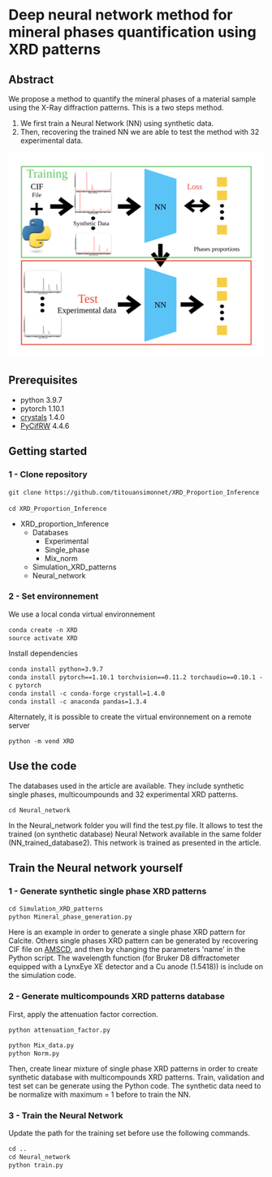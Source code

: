 # Deep neural network method for mineral phases quantification using XRD patterns

## Abstract
We propose a method to quantify the mineral phases of a material sample using the X-Ray diffraction patterns. 
This is a two steps method. 
1. We first train a Neural Network (NN) using synthetic data. 
1. Then, recovering the trained NN we are able to test the method with 32 experimental data. 

![Abstract](./Figures/Abstract.svg)

## Prerequisites

- python 3.9.7
- pytorch 1.10.1
- [crystals](https://crystals.readthedocs.io/en/master/index.html) 1.4.0
- [PyCifRW](https://pypi.org/project/PyCifRW/4.1/) 4.4.6

## Getting started

### 1 - Clone repository 
```
git clone https://github.com/titouansimonnet/XRD_Proportion_Inference

cd XRD_Proportion_Inference
```
- XRD_proportion_Inference
  - Databases
    - Experimental
    - Single_phase
    - Mix_norm
  - Simulation_XRD_patterns
  - Neural_network


### 2 -  Set environnement
We use a local conda virtual environnement 

```
conda create -n XRD
source activate XRD 
```

Install dependencies

```
conda install python=3.9.7
conda install pytorch==1.10.1 torchvision==0.11.2 torchaudio==0.10.1 -c pytorch
conda install -c conda-forge crystall=1.4.0
conda install -c anaconda pandas=1.3.4
```

Alternately, it is possible to create the virtual environnement on a remote server

```
python -m vend XRD
```

## Use the code

The databases used in the article are available. They include synthetic single phases, multicoumpounds and 32 experimental XRD patterns. 

```
cd Neural_network
```

In the Neural_network folder you will find the test.py file. It allows to test the trained (on synthetic database) Neural Network available in the same folder (NN_trained_database2). This network is trained as presented in the article. 

## Train the Neural network yourself
### 1 - Generate synthetic single phase XRD patterns

```
cd Simulation_XRD_patterns
python Mineral_phase_generation.py
```
Here is an example in order to generate a single phase XRD pattern for Calcite. Others single phases XRD pattern can be generated by recovering CIF file on [AMSCD](http://rruff.geo.arizona.edu/AMS/amcsd.php), and then by changing the parameters 'name' in the Python script.
The wavelength function (for  Bruker D8 diffractometer equipped with a LynxEye XE detector and a Cu anode (1.5418)) is include on the simulation code.

### 2 - Generate multicompounds XRD patterns database

First, apply the attenuation factor correction.

```
python attenuation_factor.py
```

```
python Mix_data.py
python Norm.py
```


Then, create linear mixture of single phase XRD patterns in order to create synthetic database with multicompounds XRD patterns. 
Train, validation and test set can be generate using the Python code.
The synthetic data need to be normalize with maximum = 1 before to train the NN.


### 3 - Train the Neural Network

Update the path for the training set before use the following commands.

```
cd ..
cd Neural_network
python train.py
```

